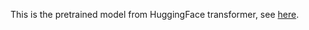 This is the pretrained model from HuggingFace transformer, 
see [here](https://huggingface.co/nlpaueb/bert-base-greek-uncased-v1).
